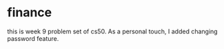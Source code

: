 # finance
this is week 9 problem set of cs50.
As a personal touch, I added changing password feature.
